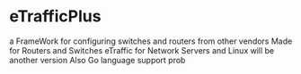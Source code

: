 # eTrafficPlus
a FrameWork for configuring switches and routers from other vendors
Made for Routers and Switches
eTraffic for Network Servers and Linux will be another version 
Also Go language support prob
